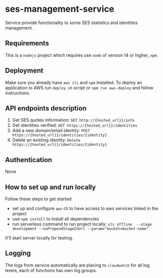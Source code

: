 # ses-management-service

Service provide functionality to some SES statistics and identities management.

## Requirements

This is a `nodejs` project which requires use `node` of version 14 or higher,
`npm`.

## Deployment

Make sure you already have `aws cli` and `npm` installed.
To deploy an application to AWS run `deploy.sh` script or `npm run aws-deploy` and follow instructions.

## API endpoints description

1. Get SES quotes information:
   `GET http://{hosted_url}}/info`
2. Get identities verified:
   `GET https://{hosted_url}}/identities`
3. Add a new domain/email identity:
   `POST https://{hosted_url}}/identities/{identity}`
4. Delete an existing identity:
   `Delete https://{hosted_url}}/identities/{identity}`

## Authentication

None

## How to set up and run locally

Follow these steps to get started:
- set up and configure `aws` cli to have access to aws services linked in the project
- use `npm install` to install all dependencies
- run serverless command to run project locally: `sls offline  --stage development --noPrependStageInUrl --param="bucket=bucket-name"`

It'll start server locally for testing.

## Logging
The logs from service automatically are placing to `cloudwatch` for all log levels, each of functions has own log groups.
